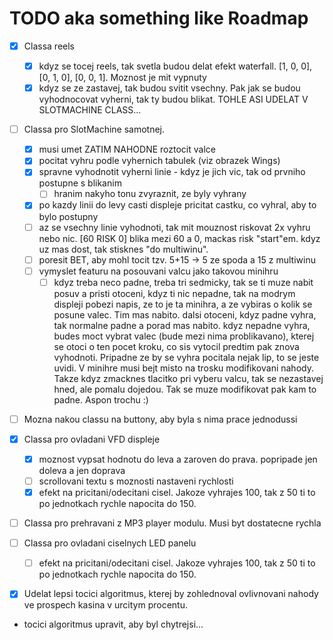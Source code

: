 # TODO aka something like Roadmap

- [x] Classa reels
    - [x] kdyz se tocej reels, tak svetla budou delat efekt waterfall. [1, 0, 0], [0, 1, 0], [0, 0, 1]. Moznost je mit vypnuty
    - [x] kdyz se ze zastavej, tak budou svitit vsechny. Pak jak se budou vyhodnocovat vyherni, tak ty budou blikat. TOHLE ASI UDELAT V SLOTMACHINE CLASS...

- [ ] Classa pro SlotMachine samotnej.
    - [x] musi umet ZATIM NAHODNE roztocit valce
    - [x] pocitat vyhru podle vyhernich tabulek (viz obrazek Wings)
    - [x] spravne vyhodnotit vyherni linie - kdyz je jich vic, tak od prvniho postupne s blikanim
        - [ ] hranim nakyho tonu zvyraznit, ze byly vyhrany
    - [x] po kazdy linii do levy casti displeje pricitat castku, co vyhral, aby to bylo postupny
    - [ ] az se vsechny linie vyhodnoti, tak mit mouznost riskovat 2x vyhru nebo nic. [60     RISK    0] blika mezi 60 a 0, mackas risk "start"em. kdyz uz mas dost, tak stisknes "do multiwinu".
    - [ ] poresit BET, aby mohl tocit tzv. 5+15 -> 5 ze spoda a 15 z multiwinu
    - [ ] vymyslet featuru na posouvani valcu jako takovou minihru
        - [ ] kdyz treba neco padne, treba tri sedmicky, tak se ti muze nabit posuv a pristi otoceni, kdyz ti nic nepadne, tak na modrym displeji pobezi napis, ze to je ta minihra, a ze vybiras o kolik se posune valec. Tim mas nabito. dalsi otoceni, kdyz padne vyhra, tak normalne padne a porad mas nabito. kdyz nepadne vyhra, budes moct vybrat valec (bude mezi nima problikavano), kterej se otoci o ten pocet kroku, co sis vytocil predtim pak znova vyhodnoti. Pripadne ze by se vyhra pocitala nejak lip, to se jeste uvidi. V minihre musi bejt misto na trosku modifikovani nahody. Takze kdyz zmacknes tlacitko pri vyberu valcu, tak se nezastavej hned, ale pomalu dojedou. Tak se muze modifikovat pak kam to padne. Aspon trochu :)

- [ ] Mozna nakou classu na buttony, aby byla s nima prace jednodussi

- [x] Classa pro ovladani VFD displeje
    - [x] moznost vypsat hodnotu do leva a zaroven do prava. popripade jen doleva a jen doprava
    - [ ] scrollovani textu s moznosti nastaveni rychlosti
    - [x] efekt na pricitani/odecitani cisel. Jakoze vyhrajes 100, tak z 50 ti to po jednotkach rychle napocita do 150.

- [ ] Classa pro prehravani z MP3 player modulu. Musi byt dostatecne rychla
- [ ] Classa pro ovladani ciselnych LED panelu
    - [ ] efekt na pricitani/odecitani cisel. Jakoze vyhrajes 100, tak z 50 ti to po jednotkach rychle napocita do 150.

- [x] Udelat lepsi tocici algoritmus, kterej by zohlednoval ovlivnovani nahody ve prospech kasina v urcitym procentu.
- tocici algoritmus upravit, aby byl chytrejsi...